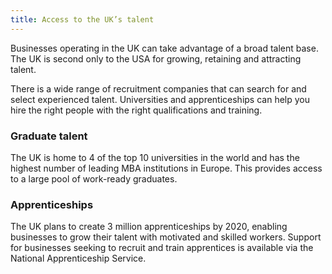 ```yaml
---
title: Access to the UK’s talent
---
```

Businesses operating in the UK can take advantage of a broad talent base. The UK is second only to the USA for growing, retaining and attracting talent.

There is a wide range of recruitment companies that can search for and select experienced talent. Universities and apprenticeships can help you hire the right people with the right qualifications and training.

### Graduate talent
The UK is home to 4 of the top 10 universities in the world and has the highest number of leading MBA institutions in Europe. This provides access to a large pool of work-ready graduates. 
### Apprenticeships
The UK plans to create 3 million apprenticeships by 2020, enabling businesses to grow their talent with motivated and skilled workers. Support for businesses seeking to recruit and train apprentices is available via the National Apprenticeship Service.

